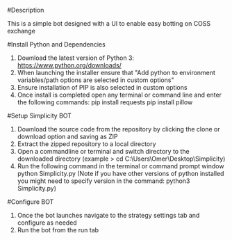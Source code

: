 #Description

This is a simple bot designed with a UI to enable easy botting on COSS exchange

#Install Python and Dependencies
1. Download the latest version of Python 3: https://www.python.org/downloads/
2. When launching the installer ensure that "Add python to environment variables/path options are selected in custom options"
3. Ensure installation of PIP is also selected in custom options
4. Once install is completed open any terminal or command line and enter the following commands:
   pip install requests
   pip install pillow

#Setup Simplicity BOT
1. Download the source code from the repository by clicking the clone or download option and saving as ZIP
2. Extract the zipped repository to a local directory
3. Open a commandline or terminal and switch directory to the downloaded directory (example > cd C:\Users\Omer\Desktop\Simplicity)
4. Run the following command in the terminal or command prompt window
   python Simplicity.py
   (Note if you have other versions of python installed you might need to specify version in the command: python3 Simplicity.py)

#Configure BOT
1. Once the bot launches navigate to the strategy settings tab and configure as needed
2. Run the bot from the run tab
